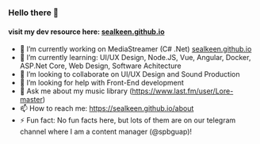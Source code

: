 ### Hello there 👋
#### visit my dev resource here: [sealkeen.github.io](https://sealkeen.github.io)

- 🔭 I’m currently working on MediaStreamer (C# .Net) [sealkeen.github.io](https://sealkeen.github.io)
- 🌱 I’m currently learning: UI/UX Design, Node.JS, Vue, Angular, Docker, ASP.Net Core, Web Design, Software Achitecture
- 👯 I’m looking to collaborate on UI/UX Design and Sound Production
- 🤔 I’m looking for help with Front-End development
- 💬 Ask me about my music library (https://www.last.fm/user/Lore-master)
- 📫 How to reach me: https://sealkeen.github.io/about
- ⚡ Fun fact: No fun facts here, but lots of them are on our telegram channel where I am a content manager (@spbguap)!